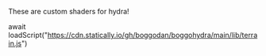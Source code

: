 These are custom shaders for hydra!

await loadScript("https://cdn.statically.io/gh/boggodan/boggohydra/main/lib/terrain.js")
